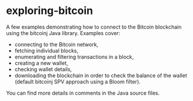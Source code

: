 # exploring-bitcoin
A few examples demonstrating how to connect to the Bitcoin blockchain using the bitcoinj Java library.
Examples cover:
* connecting to the Bitcoin network,
* fetching individual blocks,
* enumerating and filtering transactions in a block,
* creating a new wallet,
* checking wallet details,
* downloading the blockchain in order to check the balance of the wallet (default bitcoinj SPV approach using a Bloom filter).

You can find more details in comments in the Java source files.

